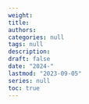 ```yaml
---
weight:
title: 
authors: 
categories: null
tags: null
description: 
draft: false
date: "2024-"
lastmod: "2023-09-05"
series: null
toc: true
---
```


<!--more-->

